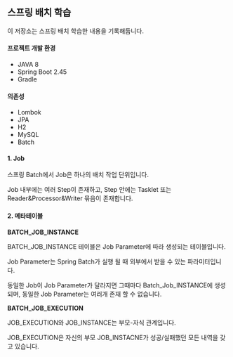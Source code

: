 ## 스프링 배치 학습

이 저장소는 스프링 배치 학습한 내용을 기록해둡니다.

#### 프로젝트 개발 환경
* JAVA 8
* Spring Boot 2.45
* Gradle

#### 의존성
* Lombok
* JPA
* H2
* MySQL
* Batch

#### 1. Job
스프링 Batch에서 Job은 하나의 배치 작업 단위입니다.

Job 내부에는 여러 Step이 존재하고, Step 안에는 Tasklet 또는 Reader&Processor&Writer 묶음이 존재합니다.

#### 2. 메타테이블

**BATCH_JOB_INSTANCE**

BATCH_JOB_INSTANCE 테이블은 Job Parameter에 따라 생성되는 테이블입니다.

Job Parameter는 Spring Batch가 실행 될 때 외부에서 받을 수 있는 파라미터입니다. 

동일한 Job이 Job Parameter가 달라지면 그때마다 Batch_Job_INSTANCE에 생성되며, 동일한 Job Parameter는 여러개 존재 할 수 없습니다.

**BATCH_JOB_EXECUTION**

JOB_EXECUTION와 JOB_INSTANCE는 부모-자식 관계입니다.

JOB_EXECUTION은 자신의 부모 JOB_INSTACNE가 성공/실패했던 모든 내역을 갖고 있습니다.
